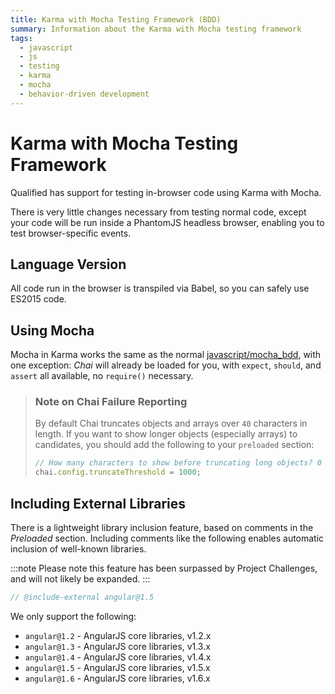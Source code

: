 ```yaml
---
title: Karma with Mocha Testing Framework (BDD)
summary: Information about the Karma with Mocha testing framework
tags:
  - javascript
  - js
  - testing
  - karma
  - mocha
  - behavior-driven development
---
```


# Karma with Mocha Testing Framework

Qualified has support for testing in-browser code using Karma with Mocha.

There is very little changes necessary from testing normal code, except your code will be run inside a PhantomJS
headless browser, enabling you to test browser-specific events.

## Language Version

All code run in the browser is transpiled via Babel, so you can safely use ES2015 code.

## Using Mocha
 
Mocha in Karma works the same as the normal [javascript/mocha_bdd](/reference/languages/javascript/mocha_bdd), with one exception: _Chai_ will already be loaded for you, with `expect`, `should`, and `assert` all available, no `require()` necessary.

> ### Note on Chai Failure Reporting
> 
> By default Chai truncates objects and arrays over `40` characters in length. If you want to show longer objects (especially arrays) to candidates, you should add the following to your `preloaded` section:
>
> ```js
> // How many characters to show before truncating long objects? 0 means no truncating.
> chai.config.truncateThreshold = 1000;
> ```

## Including External Libraries

There is a lightweight library inclusion feature, based on comments in the _Preloaded_ section. Including comments like the following enables automatic inclusion of well-known libraries.

:::note
Please note this feature has been surpassed by Project Challenges, and will not likely be expanded.
:::

```js
// @include-external angular@1.5
```

We only support the following:

- `angular@1.2` - AngularJS core libraries, v1.2.x
- `angular@1.3` - AngularJS core libraries, v1.3.x
- `angular@1.4` - AngularJS core libraries, v1.4.x
- `angular@1.5` - AngularJS core libraries, v1.5.x
- `angular@1.6` - AngularJS core libraries, v1.6.x
